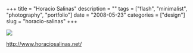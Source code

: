 +++
title = "Horacio Salinas"
description = ""
tags = ["flash", "minimalist", "photography", "portfolio"]
date = "2008-05-23"
categories = ["design"]
slug = "horacio-salinas"
+++


 

  <div id="screens-thumbs" class="clearfix">
    <div class="txt-center" id="design-submission"><a href="http://www.horaciosalinas.net/"><img id='bluga-thumbnail-1267' class='bluga-thumbnail large' src='//media.konigi.com/bluga/
wt4836a7a59cf38_0.jpg'/></a></div>  
  </div>   
<p><a href="http://www.horaciosalinas.net/">http://www.horaciosalinas.net/</a></p>




